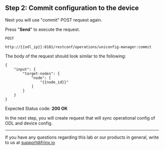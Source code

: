 ## Step 2: Commit configuration to the device

Next you will use "commit" POST request again.


Press "**Send**" to execute the request.

```
POST

http://{{odl_ip}}:8181/restconf/operations/uniconfig-manager:commit
```


The body of the request should look similar to the following:

```
{
    "input": {
        "target-nodes": {
            "node": [
                "{{node_id}}"
            ]
        }
    }
}
```

Expected Status code: **200 OK**

In the next step, you will create request that will sync operational config of ODL and device config.

---
If you have any questions regarding this lab or our products in general, write to us at [support@frinx.io](mailto:support@frinx.io)